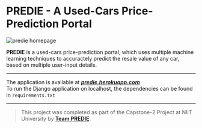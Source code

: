 # PREDIE - A Used-Cars Price-Prediction Portal
![predie homepage](https://pred-predictor.s3.ap-south-1.amazonaws.com/PREDIE.png)<br>

**PREDIE** is a used-cars price-prediction portal, which uses multiple machine learning
techniques to accuractely predict the resale value of any car, based on multiple 
user-input details. 

---

The application is available at ***[predie.herokuapp.com](https://predie.herokuapp.com)***  <br> 
To run the Django application on localhost, the dependencies can be found in `requirements.txt`

---

> This project was completed as part of the Capstone-2 Project at
NIIT University by **[Team PREDIE](https://predie.herokuapp.com/team)**. <br>
